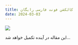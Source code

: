 ```yaml
---
title: کالکشن فونت فارسی رایگان
date: 2024-03-03
---
```


![](https://hoseinfm.ir/wp-content/uploads/2023/12/free-font-1024x576.jpg)

این مقاله در آینده تکمیل خواهد شد...